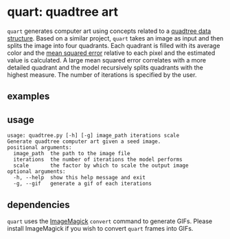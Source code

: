 # quart: quadtree art  

`quart` generates computer art using concepts related to a [quadtree data structure][quadtree]. Based on a similar project, `quart` takes an image as input and then splits the image into four quadrants. Each quadrant is filled with its average color and the [mean squared error][magic] relative to each pixel and the estimated value is calculated. A large mean squared error correlates with a more detailed quadrant and the model recursively splits quadrants with the highest measure. The number of iterations is specified by the user. 

## examples


## usage  
```
usage: quadtree.py [-h] [-g] image_path iterations scale  
Generate quadtree computer art given a seed image.  
positional arguments:
  image_path  the path to the image file
  iterations  the number of iterations the model performs
  scale       the factor by which to scale the output image
optional arguments:
  -h, --help  show this help message and exit
  -g, --gif   generate a gif of each iterations
```

## dependencies  

`quart` uses the [ImageMagick][magic] `convert` command to generate GIFs. Please install ImageMagick if you wish to convert `quart` frames into GIFs.  

[magic]:http://www.imagemagick.org/script/index.php
[quadtree]:https://en.wikipedia.org/wiki/Quadtree
[mse]:https://en.wikipedia.org/wiki/Mean_squared_error